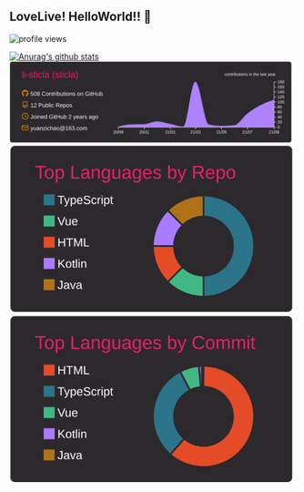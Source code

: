 ## LoveLive! HelloWorld!! 👋 

![profile views](https://komarev.com/ghpvc/?username=li-sticla)


[![Anurag's github stats](https://github-readme-stats.vercel.app/api?username=li-sticla&show_icons=true&theme=radical)](https://github.com/anuraghazra/github-readme-stats)
[![](https://raw.githubusercontent.com/li-sticla/li-sticla/main/profile-summary-card-output/monokai/0-profile-details.svg)](https://github.com/vn7n24fzkq/github-profile-summary-cards)
[![](https://raw.githubusercontent.com/li-sticla/li-sticla/main/profile-summary-card-output/monokai/1-repos-per-language.svg)](https://github.com/vn7n24fzkq/github-profile-summary-cards)
[![](https://raw.githubusercontent.com/li-sticla/li-sticla/main/profile-summary-card-output/monokai/2-most-commit-language.svg)](https://github.com/vn7n24fzkq/github-profile-summary-cards)

